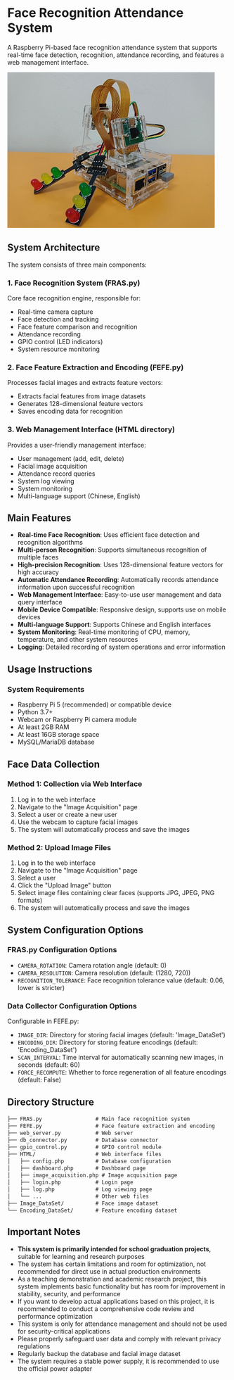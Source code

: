 # Face Recognition Attendance System

A Raspberry Pi-based face recognition attendance system that supports real-time face detection, recognition, attendance recording, and features a web management interface.

![image](https://github.com/xiaxialaolao/Facial_Recognition_Attendance_System/blob/main/Schematic%20diagram/Final.png)

## System Architecture

The system consists of three main components:

### 1. Face Recognition System (FRAS.py)

Core face recognition engine, responsible for:
- Real-time camera capture
- Face detection and tracking
- Face feature comparison and recognition
- Attendance recording
- GPIO control (LED indicators)
- System resource monitoring

### 2. Face Feature Extraction and Encoding (FEFE.py)

Processes facial images and extracts feature vectors:
- Extracts facial features from image datasets
- Generates 128-dimensional feature vectors
- Saves encoding data for recognition

### 3. Web Management Interface (HTML directory)

Provides a user-friendly management interface:
- User management (add, edit, delete)
- Facial image acquisition
- Attendance record queries
- System log viewing
- System monitoring
- Multi-language support (Chinese, English)

## Main Features

- **Real-time Face Recognition**: Uses efficient face detection and recognition algorithms
- **Multi-person Recognition**: Supports simultaneous recognition of multiple faces
- **High-precision Recognition**: Uses 128-dimensional feature vectors for high accuracy
- **Automatic Attendance Recording**: Automatically records attendance information upon successful recognition
- **Web Management Interface**: Easy-to-use user management and data query interface
- **Mobile Device Compatible**: Responsive design, supports use on mobile devices
- **Multi-language Support**: Supports Chinese and English interfaces
- **System Monitoring**: Real-time monitoring of CPU, memory, temperature, and other system resources
- **Logging**: Detailed recording of system operations and error information

## Usage Instructions

### System Requirements

- Raspberry Pi 5 (recommended) or compatible device
- Python 3.7+
- Webcam or Raspberry Pi camera module
- At least 2GB RAM
- At least 16GB storage space
- MySQL/MariaDB database

## Face Data Collection

### Method 1: Collection via Web Interface

1. Log in to the web interface
2. Navigate to the "Image Acquisition" page
3. Select a user or create a new user
4. Use the webcam to capture facial images
5. The system will automatically process and save the images

### Method 2: Upload Image Files

1. Log in to the web interface
2. Navigate to the "Image Acquisition" page
3. Select a user
4. Click the "Upload Image" button
5. Select image files containing clear faces (supports JPG, JPEG, PNG formats)
6. The system will automatically process and save the images

## System Configuration Options

### FRAS.py Configuration Options

- `CAMERA_ROTATION`: Camera rotation angle (default: 0)
- `CAMERA_RESOLUTION`: Camera resolution (default: (1280, 720))
- `RECOGNITION_TOLERANCE`: Face recognition tolerance value (default: 0.06, lower is stricter)

### Data Collector Configuration Options

Configurable in FEFE.py:
- `IMAGE_DIR`: Directory for storing facial images (default: 'Image_DataSet')
- `ENCODING_DIR`: Directory for storing feature encodings (default: 'Encoding_DataSet')
- `SCAN_INTERVAL`: Time interval for automatically scanning new images, in seconds (default: 60)
- `FORCE_RECOMPUTE`: Whether to force regeneration of all feature encodings (default: False)

## Directory Structure

```
├── FRAS.py                 # Main face recognition system
├── FEFE.py                 # Face feature extraction and encoding
├── web_server.py           # Web server
├── db_connector.py         # Database connector
├── gpio_control.py         # GPIO control module
├── HTML/                   # Web interface files
│   ├── config.php          # Database configuration
│   ├── dashboard.php       # Dashboard page
│   ├── image_acquisition.php # Image acquisition page
│   ├── login.php           # Login page
│   ├── log.php             # Log viewing page
│   └── ...                 # Other web files
├── Image_DataSet/          # Face image dataset
└── Encoding_DataSet/       # Feature encoding dataset
```

## Important Notes

- **This system is primarily intended for school graduation projects**, suitable for learning and research purposes
- The system has certain limitations and room for optimization, not recommended for direct use in actual production environments
- As a teaching demonstration and academic research project, this system implements basic functionality but has room for improvement in stability, security, and performance
- If you want to develop actual applications based on this project, it is recommended to conduct a comprehensive code review and performance optimization
- This system is only for attendance management and should not be used for security-critical applications
- Please properly safeguard user data and comply with relevant privacy regulations
- Regularly backup the database and facial image dataset
- The system requires a stable power supply, it is recommended to use the official power adapter

